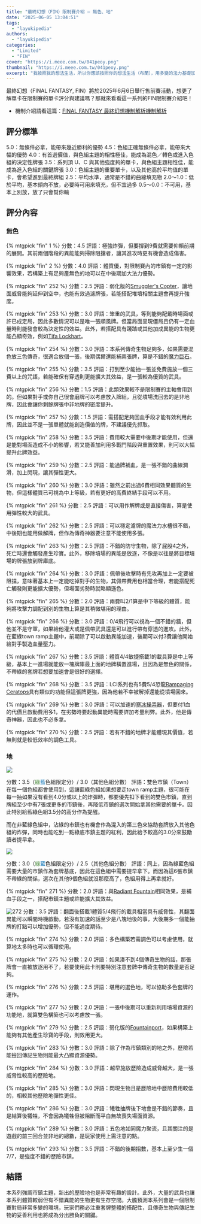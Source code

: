 ```yaml
---
title: "最終幻想（FIN）限制賽介紹 — 無色、地"
date: "2025-06-05 13:04:51"
tags:
  - "layukipedia"
authors:
  - "layukipedia"
categories:
  - "Limited"
  - "FIN"
cover: "https://i.meee.com.tw/041peoy.png"
thumbnail: "https://i.meee.com.tw/041peoy.png"
excerpt: "我按照我的想法生活，所以你應該按照你的想法生活（布蘭），用多變的法力基礎加上各式神器武具來建立你想要的遊戲方式吧!"
---
```


最終幻想（FINAL FANTASY, FIN）將於2025年6月6日舉行售前賽活動，想更了解單卡在限制賽的單卡評分與建議嗎？那就來看看這一系列的FIN限制賽介紹吧！

- 機制介紹請看這篇：[FINAL FANTASY 最終幻想機制解析機制解析](https://guildmagesforum.tw/FIN-mechanism/)

## 評分標準

5.0：無條件必拿，能帶來幾近勝利的優勢
4.5：色組正確無條件必拿，能帶來大幅的優勢
4.0：有首選價值，與色組主題的相性極佳，能成為混色／轉色或進入色組的決定性牌張
3.5：系列頂 U、C 與其他強度夠的單卡，與色組主題相性佳，能成為進入色組的關鍵牌張
3.0：色組主題的重要單卡，以及其他高於平均值的單卡，會希望進到最終牌組
2.5：平均水準，通常是不錯的曲線填充物
2.0～1.0：低於平均，基本傾向不放，必要時可用來填充，但不宜過多
0.5～0.0：不可用，基本上別放，放了只會幫你輸

## 評分內容

### 無色

<!---1--->
{% mtgpick "fin" 1 %}
分數：4.5
評語：極強炸彈，但要撐到9費就需要仰賴前期的展開。其前兩個階段的異能能夠掃除阻擋者，讓其進攻時更有機會造成傷害。

<!---2--->
{% mtgpick "fin" 2 %}
分數：4.0
評語：體質優，對限制賽內的市鎮有一定的影響效果，若構築上有足夠產無色的地可以在中後期加大法力優勢。

<!---252--->
{% mtgpick "fin" 252 %}
分數：2.5
評語：弱化版的[Smuggler's Copter](https://scryfall.com/card/kld/235/smugglers-copter)，讓地面威脅能夠延伸到空中，也能有效過濾牌張，若能搭配堆墳相關主題會再提升強度。

<!---253--->
{% mtgpick "fin" 253 %}
分數：3.0
評語：笨重的武具，等到能夠配戴時場面或許已成定局，因此多數情況可以是唯一張順風牌。但當局面呈現僵局且仍有一定血量時則能發會較為決定性的效益。此外，若搭配具有踐踏或其他加成異能的生物更能凸顯奇效，例如[Tifa Lockhart](https://scryfall.com/card/fin/206/tifa-lockhart)。

<!---254--->
{% mtgpick "fin" 254 %}
分數：3.0
評語：本系列傳奇生物足夠多，如果需要混色放三色傳奇，很適合放個一張，後期偶爾還能補兩張牌，算是不錯的[魔力巨石](https://scryfall.com/card/m19/239/manalith)。

<!---255--->
{% mtgpick "fin" 255 %}
分數：3.5
評語：打到至少能抽一張並免費施放一個三費以上的咒語，若能確保有穿透則更能擴大其效益，是一張較為優質的武具。

<!---256--->
{% mtgpick "fin" 256 %}
分數：1.5
評語：此類效果較不是限制賽的主軸會用到的。但如果對手或你自己很會磨牌可以考慮放入牌組，且從墳場洗回去的是非地牌，因此會讓你剩餘牌張中非地牌的密度提升。

<!---257--->
{% mtgpick "fin" 257 %}
分數：1.5
評語：需搭配足夠回血手段才能有效利用此牌，因此並不是一張單體就能創造價值的牌，不建議優先抓取。

<!---258--->
{% mtgpick "fin" 258 %}
分數：3.5
評語：費用較大需要中後期才能使用，但還是能對場面造成不小的影響，若又能善加利用多戰鬥階段與重置效果，則可以大幅提升此牌效益。

<!---259--->
{% mtgpick "fin" 259 %}
分數：2.5
評語：能過牌補血，是一張不錯的曲線潤滑，加上閃現，讓其彈性更大。

<!---260--->
{% mtgpick "fin" 260 %}
分數：3.0
評語：雖然之前出過6費相同效果體質的生物，但這樣體質已可視為中上等級，若有更好的高費終結手段可以不用。

<!---261--->
{% mtgpick "fin" 261 %}
分數：2.5
評語：可以用作解牌或是直接傷害，算是使用彈性較大的武具。

<!---262--->
{% mtgpick "fin" 262 %}
分數：2.5
評語：可以穩定濾牌的魔法力水槽很不錯，中後期也能用做解牌，但作為傳奇神器要注意不能使用多張。

<!---263--->
{% mtgpick "fin" 263 %}
分數：2.5
評語：不錯的防守生物，除了屁股4之外，死亡時還會觸發產生珍寶。此外，移除墳場的異能是放逐，不像是以往是將目標墳場的牌張放到牌庫底。

<!---264--->
{% mtgpick "fin" 264 %}
分數：3.0
評語：佩帶後攻擊時有先攻再加上一定要被阻擋，意味著基本上一定能吃掉對手的生物，其佩帶費用也相當合理，若能搭配死亡觸發則更能擴大優勢，但場面劣勢時就略顯遜色。

<!---265--->
{% mtgpick "fin" 265 %}
分數：2.0
評語：兩費叫2/1算是中下等級的體質，能夠將攻擊力調配到別的生物上算是其稍微堪用的理由。

<!---266--->
{% mtgpick "fin" 266 %}
分數：3.0
評語：0/4飛行可以視為一個不錯的牆，但他並不是守軍，如果給他灌大或是佩帶武具還是可以進行帶有穿透的進攻。此外，在藍綠town ramp主題中，前期除了可以啟動異能加速，後期可以付3費讓他開始給對手製造血量壓力。

<!---267--->
{% mtgpick "fin" 267 %}
分數：3.5
評語：體質4/4敏捷搭載1的載具算是中上等級，基本上一進場就能放一塊牌庫最上面的地牌橫置進場，且因為是無色的關係，不帶綠的套牌若想要加速會是很好的選擇。

<!---268--->
{% mtgpick "fin" 268 %}
分數：3.5
評語：LCI系列也有5費5/4恐龍[Rampaging Ceratops](https://scryfall.com/card/lci/162/rampaging-ceratops)具有類似的功能但這張牌更強，因為他若不幸被解掉還能從墳場回來。

<!---269--->
{% mtgpick "fin" 269 %}
分數：3.0
評語：可以加速的[寒冰操弄器](https://scryfall.com/card/dom/219/icy-manipulator)，但要付1血的代價且啟動費用多1，在劣勢時要起動異能時需要詳加考量利弊。此外，他是傳奇神器，因此也不必多拿。

<!---270--->
{% mtgpick "fin" 270 %}
分數：2.5
評語：若有不錯的地牌才能體現其價值，若無則就是較低效率的調色工具。

### 地

<!---雙色城鎮們--->

![](https://i.meee.com.tw/NnE1vaZ.jpg)

分數：3.5（<span style="color:#4A8A3D">綠</span><span style="color:#006DB3">藍</span>色組限定分）/ 3.0（其他色組分數）
評語：雙色市鎮（Town）在每一個色組都會使用到，這讓藍綠色組如果想要走town ramp主題，很可能在每一抽如果沒有看到4.0分或以上的炸彈時，都要優先扣下看到的雙色市鎮，直到牌組至少中有7張或更多的市鎮後，再降低市鎮的選次開始拿其他需要的單卡。因此特別給藍綠色組3.5分的高分作為提醒。

而在非藍綠色組中，沾綠的市鎮也有機會作為混入的第三色來協助套牌放入其他色組的炸彈，同時也能吃到一點綠底市鎮主題的紅利，因此給予較高的3.0分來鼓勵讀者提早拿。

![](https://i.meee.com.tw/UEQSS3e.jpg)

分數：3.0（<span style="color:#4A8A3D">綠</span><span style="color:#006DB3">藍</span>色組限定分）/ 2.5（其他色組分數）
評語：同上，因為綠藍色組需要大量的市鎮作為套牌基底，因此在這色組中需要提早拿下。而因為這6張市鎮不帶綠的關係，選次在其他9個色組就沒那麼高了，色組用得上再拿就好。

<!---271--->
{% mtgpick "fin" 271 %}
分數：2.0
評語：與[Radiant Fountain](https://scryfall.com/card/m21/248/radiant-fountain)相同效果，是補血手段之一，搭配市鎮主題或許能擴大其效益。

<!---272--->
![272](https://i.meee.com.tw/jTHhFEk.png)
分數：3.5
評語：翻面後搭載1體質5/4飛行的載具相當具有威脅性，其翻面異能可以瞬間時機啟動，若沒有加速的話至少是八塊地後的事，大後期多一個能抽牌的打點可以增加優勢，但不能過度期待。

<!---274--->
{% mtgpick "fin" 274 %}
分數：2.0
評語：多色構築若需調色可以考慮使用，就算地太多時也可以循環使用。

<!---275--->
{% mtgpick "fin" 275 %}
分數：2.0
評語：如果湊不到4個傳奇生物的話，那張牌會一直被放逐用不了，若要使用此卡則要特別注意套牌中傳奇生物的數量是否足夠。

<!---276--->
{% mtgpick "fin" 276 %}
分數：2.5
評語：堪用的選色地，可以協助多色套牌的運作。

<!---277--->
{% mtgpick "fin" 277 %}
分數：2.0
評語：一張中後期可以重新利用墳場資源的功能地，就算雙色構築也可以考慮放一張。

<!---279--->
{% mtgpick "fin" 279 %}
分數：2.5
評語：弱化版的[Fountainport](https://scryfall.com/card/m21/248/radiant-fountain)，如果構築上能夠有其他產生珍寶的手段，則效用更大。

<!---283 白歷險地--->
{% mtgpick "fin" 283 %}
分數：3.0
評語：除了作為市鎮類別的地之外，歷險若能撿回傳記生物則能最大凸顯資源優勢。

<!---284 藍歷險地--->
{% mtgpick "fin" 284 %}
分數：3.0
評語：越早施放歷險造成威脅越大，是一張威脅性較高的歷險地。

<!---285 紅歷險地--->
{% mtgpick "fin" 285 %}
分數：3.0
評語：閃現生物且是歷險地中歷險費用較低的，相較其他歷險地彈性更佳。

<!---286 黑歷險地--->
{% mtgpick "fin" 286 %}
分數：3.0
評語：犧牲抽牌後下地會是不錯的節奏，且是結算後犧牲，不會因為犧牲但被阻斷而平白無故喪失場面資源。

<!---289--->
{% mtgpick "fin" 289 %}
分數：3.0
評語：五色地如同魔力聚流，且其關注的是遊戲的前三回合並非地的總數，是玩家使用上需注意的點。

<!---293 綠歷險地--->
{% mtgpick "fin" 293 %}
分數：3.5
評語：不錯的後期招數，基本上至少生一個7/7，是強度不錯的歷險市鎮。

## 結語
本系列強調市鎮主題，新出的歷險地也是非常有趣的設計。此外，大量的武具也讓本系列體質較弱但有不錯異能的生物更有生存空間。大膽預測本系列會是一個限制賽對局非常多變的環境，玩家們務必注重套牌整體的搭配性，且傳奇生物與傳記生物的妥善利用也將成為分出勝負的關鍵。
